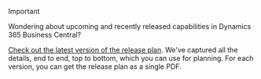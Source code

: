 > [!IMPORTANT]
>
> Wondering about upcoming and recently released capabilities in Dynamics 365 Business Central?
>
> [Check out the latest version of the release plan](/dynamics365/release-plans/index). We've captured all the details, end to end, top to bottom, which you can use for planning. For each version, you can get the release plan as a single PDF.  
